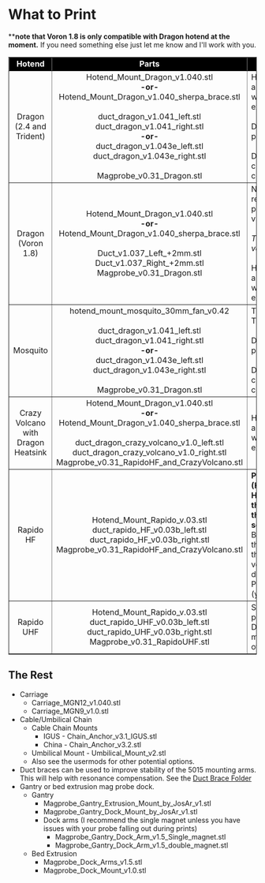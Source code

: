 What to Print
============
****note that Voron 1.8 is only compatible with Dragon hotend at the moment.**  If you need something else just let me know and I'll work with you.

<table width=100% border=1> 
<TR>
<TD align="center" bgcolor="black"><font color="white"><B>Hotend</TD>
<TD align="center" bgcolor="black"><B><font color="white">Parts</TD>
<TD align="center" width=50% bgcolor="black"><B><font color="white">Notes</TD>
</TR>
<TR>
<TD align="center">Dragon<BR>(2.4 and Trident)</TD>
<TD align="center">Hotend_Mount_Dragon_v1.040.stl
<BR><B>-or-</B>
<BR>Hotend_Mount_Dragon_v1.040_sherpa_brace.stl
<BR>
<BR>duct_dragon_v1.041_left.stl
<BR>duct_dragon_v1.041_right.stl
<BR><B>-or-</B>
<BR>duct_dragon_v1.043e_left.stl
<BR>duct_dragon_v1.043e_right.stl
<BR>
<BR>Magprobe_v0.31_Dragon.stl
</TD>
<TD>
Hotend_Mount_Dragon_v1.040_sherpa_brace.stl allows usage of <a href="https://github.com/Annex-Engineering/Annex-Engineering_User_Mods/tree/main/Extruders/Sherpa_Mini/Extruder_Mods/Long-housing_front_angled_front_brace">modified sherpa mini housing_front</A>, which triangulates the sherpa mini mounting and adds extra stability.  
<BR>
<BR>Duct v1.041 is the standard duct.  It has good build plate clearance and plenty of airflow.<BR><BR>Duct v1.043e has less slightly less build plate clearance, but has larger duct outlets and higher cooling potential.  
</TD>
</TR>
<TR>
<TD align="center">Dragon<BR>(Voron 1.8)</TD>
<TD align="center">Hotend_Mount_Dragon_v1.040.stl
<BR><B>-or-</B>
<BR>Hotend_Mount_Dragon_v1.040_sherpa_brace.stl
<BR>
<BR>Duct_v1.037_Left_+2mm.stl
<BR>Duct_v1.037_Right_+2mm.stl
<BR>Magprobe_v0.31_Dragon.stl
</TD>
<TD>Note, because Voron 1.8 has an inverted gantry, the rear ear of the 5015 fans must be cut off.  Some people have reported being able to use the standard v2.4 ducts with a very very close clearance.  <BR><BR><I>The Full duct brace will not work with the +2mm versions.  </I>
<BR><BR>Hotend_Mount_Dragon_v1.040_sherpa_brace.stl allows usage of <a href="https://github.com/Annex-Engineering/Annex-Engineering_User_Mods/tree/main/Extruders/Sherpa_Mini/Extruder_Mods/Long-housing_front_angled_front_brace">modified sherpa mini housing_front</A>, which triangulates the sherpa mini mounting and adds extra stability.  
</TD>
</TR>
<TR>
<TD align="center">Mosquito</TD>
<TD align="center">hotend_mount_mosquito_30mm_fan_v0.42
<BR>
<BR>duct_dragon_v1.041_left.stl
<BR>duct_dragon_v1.041_right.stl
<BR><B>-or-</B>
<BR>duct_dragon_v1.043e_left.stl
<BR>duct_dragon_v1.043e_right.stl
<BR>
<BR>Magprobe_v0.31_Dragon.stl
</TD>
<TD>
The hotend mount is located in <a href="https://github.com/mandryd/MantisUsermods/tree/main/Usermods/Wingzero">usermods</A>
<BR>Thanks to Wingzero for making Mosquito Compatible!
<BR><BR>Duct v1.041 is the standard duct.  It has good build plate clearance and plenty of airflow.<BR><BR>Duct v1.043e has less slightly less build plate clearance, but has larger duct outlets and higher cooling potential.  
</TD>
</TR>
<TR>
<TD align="center">Crazy Volcano with Dragon Heatsink</TD>
<TD align="center">
Hotend_Mount_Dragon_v1.040.stl
<BR><B>-or-</B>
<BR>Hotend_Mount_Dragon_v1.040_sherpa_brace.stl
<BR>
<BR>duct_dragon_crazy_volcano_v1.0_left.stl
<BR>duct_dragon_crazy_volcano_v1.0_right.stl
<BR>Magprobe_v0.31_RapidoHF_and_CrazyVolcano.stl
</TD>
<TD>Hotend_Mount_Dragon_v1.040_sherpa_brace.stl allows usage of <a href="https://github.com/Annex-Engineering/Annex-Engineering_User_Mods/tree/main/Extruders/Sherpa_Mini/Extruder_Mods/Long-housing_front_angled_front_brace">modified sherpa mini housing_front</A>, which triangulates the sherpa mini mounting and adds extra stability.  
<BR></TD>
</TR>
<TR>
<TD align="center">Rapido HF</TD>
<TD align="center">
Hotend_Mount_Rapido_v.03.stl
<BR>duct_rapido_HF_v0.03b_left.stl
<BR>duct_rapido_HF_v0.03b_right.stl
<BR>Magprobe_v0.31_RapidoHF_and_CrazyVolcano.stl
</TD>
<TD><B>Print the hotend mount (Hotend_Mount_Rapido_v.03.stl or Hotend_Mount_Rapido_v.03_Rotated120Degrees.stl) that allows you to mount the Rapido hotend so that the wires come out right/forward and the logo of the sock faces directly forward</B>. <BR>Because the Rapido uses FOUR screws on the top of the heatsink, and THREE screws to mount the heater to the heatsink, the orientation of the hotend mount versus the heater wire can vary.  The Part cooling ducts for Rapido have been optimized so that the Phaetus logo on the sock should point directly forward (yes the sock is asymmetrical).  </TD>
</TR>
<TR>
<TD align="center">Rapido UHF</TD>
<TD align="center">
Hotend_Mount_Rapido_v.03.stl
<BR>duct_rapido_UHF_v0.03b_left.stl
<BR>duct_rapido_UHF_v0.03b_right.stl
<BR>Magprobe_v0.31_RapidoUHF.stl
</TD>
 <TD>See the RapidoHF notes on which hotend mount to print.<BR>Don't forget you will need to switch between magprobes if you switch between UHF and HF variant of the Rapido.</TD>
</TR>
</Table>


The Rest
-----------------
 - Carriage
   - Carriage_MGN12_v1.040.stl
   - Carriage_MGN9_v1.0.stl
 - Cable/Umbilical Chain
   - Cable Chain Mounts
     - IGUS - Chain_Anchor_v3.1_IGUS.stl
     - China - Chain_Anchor_v3.2.stl
   - Umbilical Mount - Umbilical_Mount_v2.stl
   - Also see the usermods for other potential options.
 - Duct braces can be used to improve stability of the 5015 mounting arms.  This will help with resonance compensation.  See the [Duct Brace Folder](Duct_Brace/)
 - Gantry or bed extrusion mag probe dock.
   - Gantry
     - Magprobe_Gantry_Extrusion_Mount_by_JosAr_v1.stl
     - Magprobe_Gantry_Dock_Mount_by_JosAr_v1.stl
     - Dock arms (I recommend the single magnet unless you have issues with your probe falling out during prints)
       - Magprobe_Gantry_Dock_Arm_v1.5_Single_magnet.stl
       - Magprobe_Gantry_Dock_Arm_v1.5_double_magnet.stl
   - Bed Extrusion
     - Magprobe_Dock_Arms_v1.5.stl
     - Magprobe_Dock_Mount_v1.0.stl
